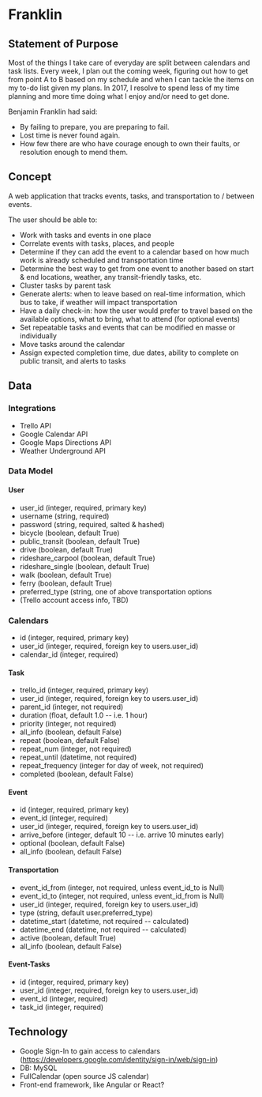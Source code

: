 # Franklin

## Statement of Purpose

Most of the things I take care of everyday are split between calendars and task lists.  Every week, I plan out the coming week, figuring out how to get from point A to B based on my schedule and when I can tackle the items on my to-do list given my plans.  In 2017, I resolve to spend less of my time planning and more time doing what I enjoy and/or need to get done.

Benjamin Franklin had said:
* By failing to prepare, you are preparing to fail. 
* Lost time is never found again. 
* How few there are who have courage enough to own their faults, or resolution enough to mend them.

## Concept

A web application that tracks events, tasks, and transportation to / between events.

The user should be able to:
* Work with tasks and events in one place
* Correlate events with tasks, places, and people
* Determine if they can add the event to a calendar based on how much work is already scheduled and transportation time
* Determine the best way to get from one event to another based on start & end locations, weather, any transit-friendly tasks, etc.
* Cluster tasks by parent task
* Generate alerts: when to leave based on real-time information, which bus to take, if weather will impact transportation
* Have a daily check-in: how the user would prefer to travel based on the available options, what to bring, what to attend (for optional events)
* Set repeatable tasks and events that can be modified en masse or individually
* Move tasks around the calendar
* Assign expected completion time, due dates, ability to complete on public transit, and alerts to tasks

## Data

### Integrations
* Trello API
* Google Calendar API
* Google Maps Directions API
* Weather Underground API

### Data Model

#### User
* user_id (integer, required, primary key)
* username (string, required)
* password (string, required, salted & hashed)
* bicycle (boolean, default True)
* public_transit (boolean, default True)
* drive (boolean, default True)
* rideshare_carpool (boolean, default True)
* rideshare_single (boolean, default True)
* walk (boolean, default True)
* ferry (boolean, default True)
* preferred_type (string, one of above transportation options
* (Trello account access info, TBD)

### Calendars
* id (integer, required, primary key)
* user_id (integer, required, foreign key to users.user_id)
* calendar_id (integer, required)

#### Task
* trello_id (integer, required, primary key)
* user_id (integer, required, foreign key to users.user_id)
* parent_id (integer, not required)
* duration (float, default 1.0 -- i.e. 1 hour)
* priority (integer, not required)
* all_info (boolean, default False)
* repeat (boolean, default False)
* repeat_num (integer, not required)
* repeat_until (datetime, not required)
* repeat_frequency (integer for day of week, not required)
* completed (boolean, default False)

#### Event
* id (integer, required, primary key)
* event_id (integer, required)
* user_id (integer, required, foreign key to users.user_id)
* arrive_before (integer, default 10 -- i.e. arrive 10 minutes early)
* optional (boolean, default False)
* all_info (boolean, default False)

#### Transportation
* event_id_from (integer, not required, unless event_id_to is Null)
* event_id_to (integer, not required, unless event_id_from is Null)
* user_id (integer, required, foreign key to users.user_id)
* type (string, default user.preferred_type)
* datetime_start (datetime, not required -- calculated)
* datetime_end (datetime, not required -- calculated)
* active (boolean, default True)
* all_info (boolean, default False)

#### Event-Tasks
* id (integer, required, primary key)
* user_id (integer, required, foreign key to users.user_id)
* event_id (integer, required)
* task_id (integer, required)

## Technology
* Google Sign-In to gain access to calendars (https://developers.google.com/identity/sign-in/web/sign-in)
* DB: MySQL
* FullCalendar (open source JS calendar)
* Front-end framework, like Angular or React?
